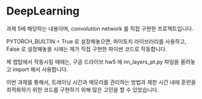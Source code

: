 # DeepLearning

과제 5에 해당하는 내용이며, convolution network 를 직접 구현한 프로젝트입니다.
    
PYTORCH_BUILTIN = True 로 설정해놓으면, 파이토치 라이브러리를 사용하고, 
False 로 설정해놓을 시에는 제가 직접 구현한 파이썬 코드로 작동합니다. 

제 랩탑에서 작동시킬 때에는, 구글 드라이브 hw5 에 nn_layers_pt.py 파일을 올려놓고 import 해서 사용합니다.

이번 과제를 통해서, 트레이닝 시간과 메모리를 관리하는 방법과 제한 시간 내에 훈련을 최적화하기 위한 코드를 구현하기 위해 많은 고민을 할 수 있었습니다.
